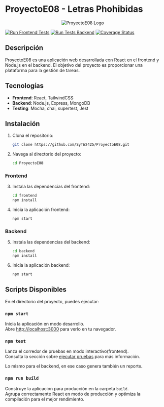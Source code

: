 # ProyectoE08 - Letras Phohibidas

<p align="center">
    <img src="LetrasProhibidas/frontend/public/favicon.ico" alt="ProyectoE08 Logo">
</p>

[![Run Frontend Tests](https://github.com/SyTW2425/ProyectoE08/actions/workflows/Run-Test-Frontend.yml/badge.svg)](https://github.com/SyTW2425/ProyectoE08/actions/workflows/Run-Test-Frontend.yml)
[![Run Tests Backend](https://github.com/SyTW2425/ProyectoE08/actions/workflows/Run-Test-Backend.yml/badge.svg?branch=dev)](https://github.com/SyTW2425/ProyectoE08/actions/workflows/Run-Test-Backend.yml)
[![Coverage Status](https://coveralls.io/repos/github/SyTW2425/ProyectoE08/badge.svg?branch=dev)](https://coveralls.io/github/SyTW2425/ProyectoE08?branch=dev)

## Descripción

ProyectoE08 es una aplicación web desarrollada con React en el frontend y Node.js en el backend. El objetivo del proyecto es proporcionar una plataforma para la gestión de tareas.

## Tecnologías

- **Frontend**: React, TailwindCSS
- **Backend**: Node.js, Express, MongoDB
- **Testing**: Mocha, chai, supertest, Jest

## Instalación

1. Clona el repositorio:
   ```bash
   git clone https://github.com/SyTW2425/ProyectoE08.git
   ```
2. Navega al directorio del proyecto:
   ```bash
   cd ProyectoE08
   ```

### Frontend

3. Instala las dependencias del frontend:

   ```bash
   cd frontend
   npm install
   ```

4. Inicia la aplicación frontend:
   ```bash
   npm start
   ```

### Backend

5. Instala las dependencias del backend:

   ```bash
   cd backend
   npm install
   ```

6. Inicia la aplicación backend:
   ```bash
   npm start
   ```

## Scripts Disponibles

En el directorio del proyecto, puedes ejecutar:

### `npm start`

Inicia la aplicación en modo desarrollo.\
Abre [http://localhost:3000](http://localhost:3000) para verlo en tu navegador.

### `npm test`

Lanza el corredor de pruebas en modo interactivo(frontend).\
Consulta la sección sobre [ejecutar pruebas](https://facebook.github.io/create-react-app/docs/running-tests) para más información.

Lo mismo para el backend, en ese caso genera también un reporte.

### `npm run build`

Construye la aplicación para producción en la carpeta `build`.\
Agrupa correctamente React en modo de producción y optimiza la compilación para el mejor rendimiento.
